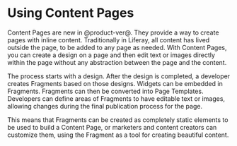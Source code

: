 # Using Content Pages [](id=using-page-fragments)

Content Pages are new in @product-ver@. They provide a way to create pages with
inline content. Traditionally in Liferay, all content has lived outside the
page, to be added to any page as needed. With Content Pages, you can create
a design on a page and then edit text or images directly within the page without
any abstraction between the page and the content.

The process starts with a design. After the design is completed, a developer
creates Fragments based on those designs. Widgets can be embedded in Fragments.
Fragments can then be converted into Page Templates. Developers can define areas
of Fragments to have editable text or images, allowing changes during the final
publication process for the page.

This means that Fragments can be created as completely static elements to be
used to build a Content Page, or marketers and content creators can customize
them, using the Fragment as a tool for creating beautiful content.

